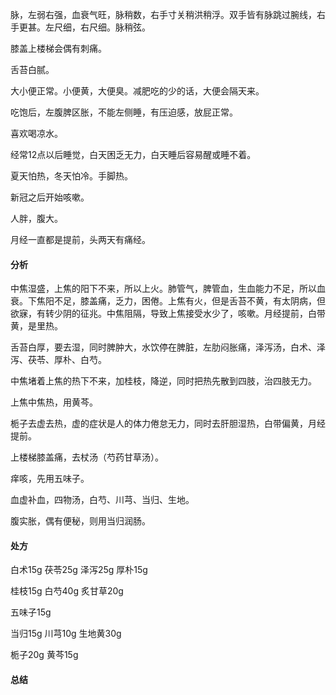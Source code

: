 脉，左弱右强，血衰气旺，脉稍数，右手寸关稍洪稍浮。双手皆有脉跳过腕线，右手更甚。左尺细，右尺细。脉稍弦。

膝盖上楼梯会偶有刺痛。

舌苔白腻。

大小便正常。小便黄，大便臭。减肥吃的少的话，大便会隔天来。

吃饱后，左腹脾区胀，不能左侧睡，有压迫感，放屁正常。

喜欢喝凉水。

经常12点以后睡觉，白天困乏无力，白天睡后容易醒或睡不着。

夏天怕热，冬天怕冷。手脚热。

新冠之后开始咳嗽。

人胖，腹大。

月经一直都是提前，头两天有痛经。

#### 分析

中焦湿盛，上焦的阳下不来，所以上火。肺管气，脾管血，生血能力不足，所以血衰。下焦阳不足，膝盖痛，乏力，困倦。上焦有火，但是舌苔不黄，有太阴病，但欲寐，有转少阴的征兆。中焦阻隔，导致上焦接受水少了，咳嗽。月经提前，白带黄，是里热。

舌苔白厚，要去湿，同时脾肿大，水饮停在脾脏，左肋闷胀痛，泽泻汤，白术、泽泻、茯苓、厚朴、白芍。

中焦堵着上焦的热下不来，加桂枝，降逆，同时把热先散到四肢，治四肢无力。

上焦中焦热，用黄芩。

栀子去虚去热，虚的症状是人的体力倦怠无力，同时去肝胆湿热，白带偏黄，月经提前。

上楼梯膝盖痛，去杖汤（芍药甘草汤）。

痒咳，先用五味子。

血虚补血，四物汤，白芍、川芎、当归、生地。

腹实胀，偶有便秘，则用当归润肠。

#### 处方

白术15g 茯苓25g 泽泻25g 厚朴15g

桂枝15g 白芍40g 炙甘草20g 

五味子15g

当归15g 川芎10g 生地黄30g 

栀子20g 黄芩15g 

#### 总结





